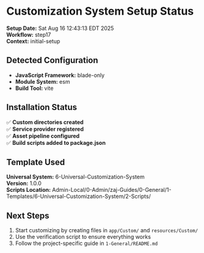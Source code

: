 # Customization System Setup Status

**Setup Date:** Sat Aug 16 12:43:13 EDT 2025  
**Workflow:** step17  
**Context:** initial-setup  

## Detected Configuration

- **JavaScript Framework:** blade-only
- **Module System:** esm  
- **Build Tool:** vite

## Installation Status

✅ **Custom directories created**  
✅ **Service provider registered**  
✅ **Asset pipeline configured**  
✅ **Build scripts added to package.json**  

## Template Used

**Universal System:** 6-Universal-Customization-System  
**Version:** 1.0.0  
**Scripts Location:** Admin-Local/0-Admin/zaj-Guides/0-General/1-Templates/6-Universal-Customization-System/2-Scripts/

## Next Steps

1. Start customizing by creating files in `app/Custom/` and `resources/Custom/`
2. Use the verification script to ensure everything works
3. Follow the project-specific guide in `1-General/README.md`

